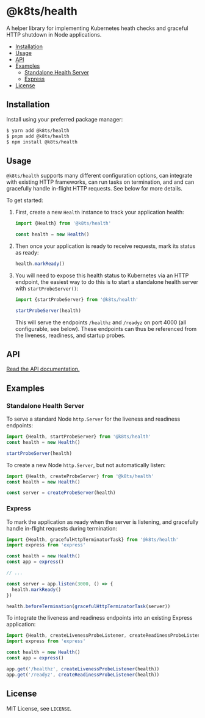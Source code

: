# @k8ts/health

A helper library for implementing Kubernetes heath checks and graceful HTTP shutdown in Node applications.

- [Installation](#installation)
- [Usage](#usage)
- [API](#api)
- [Examples](#examples)
  - [Standalone Health Server](#standalone-health-server)
  - [Express](#express)
- [License](#license)

## Installation

Install using your preferred package manager:

```bash
$ yarn add @k8ts/health
$ pnpm add @k8ts/health
$ npm install @k8ts/health
```

## Usage

`@k8ts/health` supports many different configuration options, can integrate with existing HTTP frameworks, can run tasks on termination, and and can gracefully handle in-flight HTTP requests. See below for more details.

To get started:

1. First, create a new `Health` instance to track your application health:

   ```typescript
   import {Health} from '@k8ts/health'

   const health = new Health()
   ```

2. Then once your application is ready to receive requests, mark its status as ready:

   ```typescript
   health.markReady()
   ```

3. You will need to expose this health status to Kubernetes via an HTTP endpoint, the easiest way to do this is to start a standalone health server with `startProbeServer()`:

   ```typescript
   import {startProbeServer} from '@k8ts/health'

   startProbeServer(health)
   ```

   This will serve the endpoints `/healthz` and `/readyz` on port 4000 (all configurable, see below). These endpoints can thus be referenced from the liveness, readiness, and startup probes.

## API

[Read the API documentation.](./docs/modules.md)

## Examples

### Standalone Health Server

To serve a standard Node `http.Server` for the liveness and readiness endpoints:

```typescript
import {Health, startProbeServer} from '@k8ts/health'
const health = new Health()

startProbeServer(health)
```

To create a new Node `http.Server`, but not automatically listen:

```typescript
import {Health, createProbeServer} from '@k8ts/health'
const health = new Health()

const server = createProbeServer(health)
```

### Express

To mark the application as ready when the server is listening, and gracefully handle in-flight requests during termination:

```typescript
import {Health, gracefulHttpTerminatorTask} from '@k8ts/health'
import express from 'express'

const health = new Health()
const app = express()

// ...

const server = app.listen(3000, () => {
  health.markReady()
})

health.beforeTermination(gracefulHttpTerminatorTask(server))
```

To integrate the liveness and readiness endpoints into an existing Express application:

```typescript
import {Health, createLivenessProbeListener, createReadinessProbeListener} from '@k8ts/health'
import express from 'express'

const health = new Health()
const app = express()

app.get('/healthz', createLivenessProbeListener(health))
app.get('/readyz', createReadinessProbeListener(health))
```

## License

MIT License, see `LICENSE`.
